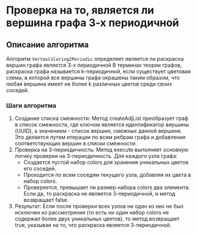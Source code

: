 # Проверка на то, является ли вершина графа 3-х периодичной

## Описание алгоритма

Алгоритм `VertexColoring2Periodic` определяет является ли раскраска вершин графа является 3-х периодичной
В терминах теории графов, раскраска графа называется k-периодичной, если существует цветовая схема, в которой все
вершины графа окрашены таким образом, что любая вершина имеет не более k различных цветов среди своих соседей.

### Шаги алгоритма

1. Создание списка смежности: Метод createAdjList преобразует граф в список смежности, где ключом является идентификатор
вершины (UUID), а значением - список вершин, смежных данной вершине. Это делается путем итерации по всем ребрам графа и
добавления соответствующих вершин в списки смежности.
2. Проверка на 3-периодичность: Метод execute выполняет основную логику проверки на 3-периодичность. Для каждого узла
графа:
   * Создается пустой набор colors для хранения уникальных цветов его соседей.
   * Проходится по всем соседям текущего узла, добавляя их цвета в набор colors.
   * Проверяется, превышает ли размер набора colors два элемента. 
Если да, то раскраска не является 3-периодичной, и метод возвращает false.
3. Результат: Если после проверки всех узлов ни один из них не был исключен из рассмотрения (то есть ни один набор
colors не содержал более двух уникальных цветов), то метод возвращает true, указывая на то, что раскраска является
3-периодичной.